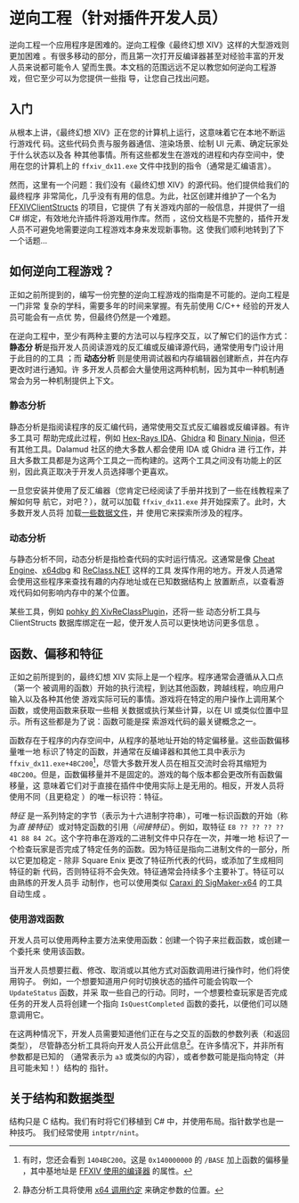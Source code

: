 # 逆向工程（针对插件开发人员）

逆向工程一个应用程序是困难的。逆向工程像《最终幻想 XIV》这样的大型游戏则更加困难
。有很多移动的部分，而且第一次打开反编译器甚至对经验丰富的开发人员来说都可能令人
望而生畏。本文档的范围远远不足以教您如何逆向工程游戏，但它至少可以为您提供一些指
导，让您自己找出问题。

## 入门

从根本上讲，《最终幻想 XIV》正在您的计算机上运行，这意味着它在本地不断运行游戏代
码。这些代码负责与服务器通信、渲染场景、绘制 UI 元素、确定玩家处于什么状态以及各
种其他事情。所有这些都发生在游戏的进程和内存空间中，使用在您的计算机上的
`ffxiv_dx11.exe` 文件中找到的指令（通常是汇编语言）。

然而，这里有一个问题：我们没有《最终幻想 XIV》的源代码。他们提供给我们的最终程序
非常简化，几乎没有有用的信息。为此，社区创建并维护了一个名为
[FFXIVClientStructs](https://github.com/aers/FFXIVClientStructs) 的项目，它提供
了有关游戏内部的一般信息，并提供了一组 C# 绑定，有效地允许插件将游戏用作库。然而
，这份文档是不完整的，插件开发人员不可避免地需要逆向工程游戏本身来发现新事物。这
使我们顺利地转到了下一个话题...

## 如何逆向工程游戏？

正如之前所提到的，编写一份完整的逆向工程游戏的指南是不可能的。逆向工程是一门非常
复杂的学科，需要多年的时间来掌握。有先前使用 C/C++ 经验的开发人员可能会有一点优
势，但最终仍然是一个难题。

在逆向工程中，至少有两种主要的方法可以与程序交互，以了解它们的运作方式：**静态分
析**是指开发人员阅读游戏的反汇编或反编译源代码，通常使用专门设计用于此目的的工具
；而 **动态分析** 则是使用调试器和内存编辑器创建断点，并在内存更改时进行通知。许
多开发人员都会大量使用这两种机制，因为其中一种机制通常会为另一种机制提供上下文。

### 静态分析

静态分析是指阅读程序的反汇编代码，通常使用交互式反汇编器或反编译器。有许多工具可
帮助完成此过程，例如 [Hex-Rays IDA][ida]、[Ghidra][ghidra] 和 [Binary
Ninja][binja]，但还有其他工具。Dalamud 社区的绝大多数人都会使用 IDA 或 Ghidra 进
行工作，并且大多数工具都是为这两个工具之一而构建的。这两个工具之间没有功能上的区
别，因此真正取决于开发人员选择哪个更喜欢。

一旦您安装并使用了反汇编器（您肯定已经阅读了手册并找到了一些在线教程来了解如何导
航它，对吧？），就可以加载 `ffxiv_dx11.exe` 并开始探索了。此时，大多数开发人员将
加载[一些数据文件](https://github.com/aers/FFXIVClientStructs/tree/main/ida)，并
使用它来探索所涉及的程序。

[ida]: https://hex-rays.com/
[ghidra]: https://github.com/NationalSecurityAgency/ghidra
[binja]: https://binary.ninja/

### 动态分析

与静态分析不同，动态分析是指检查代码的实时运行情况。这通常是像 [Cheat
Engine][cheat-engine]、[x64dbg][x64dbg] 和 [ReClass.NET][reclass-net] 这样的工具
发挥作用的地方。开发人员通常会使用这些程序来查找有趣的内存地址或在已知数据结构上
放置断点，以查看游戏代码如何影响内存中的某个位置。

某些工具，例如
[pohky 的 XivReClassPlugin](https://github.com/pohky/XivReClassPlugin)，还将一些
动态分析工具与 ClientStructs 数据库绑定在一起，使开发人员可以更快地访问更多信息
。

[cheat-engine]: https://www.cheatengine.org/
[x64dbg]: https://x64dbg.com/
[reclass-net]: https://github.com/ReClassNET/ReClass.NET

## 函数、偏移和特征

正如之前所提到的，最终幻想 XIV 实际上是一个程序。程序通常会遵循从入口点（第一个
被调用的函数）开始的执行流程，到达其他函数，跨越线程，响应用户输入以及各种其他使
游戏实际可玩的事情。游戏将在特定的用户操作上调用某个函数，或使用函数来获取一些相
关数据或执行某些计算，以在 UI 或类似位置中显示。所有这些都是为了说：函数可能是探
索游戏代码的最关键概念之一。

函数存在于程序的内存空间中，从程序的基地址开始的特定偏移量。这些函数偏移量唯一地
标识了特定的函数，并通常在反编译器和其他工具中表示为
`ffxiv_dx11.exe+4BC200`[^1]，尽管大多数开发人员在相互交流时会将其缩短为
`4BC200`。但是，函数偏移量并不是固定的。游戏的每个版本都会更改所有函数偏移量，这
意味着它们对于直接在插件中使用实际上是无用的。相反，开发人员将使用不同（且更稳定
）的唯一标识符：特征。

_特征_ 是一系列特定的字节（表示为十六进制字符串），可唯一标识函数的开始（称为*直
接特征*）或对特定函数的引用（_间接特征_）。例如，取特征
`E8 ?? ?? ?? ?? 41 88 84 2C`。这个字符串在游戏的二进制文件中只存在一次，并唯一地
标识了一个检查玩家是否完成了特定任务的函数。因为特征是指向二进制文件的一部分，所
以它更加稳定 - 除非 Square Enix 更改了特征所代表的代码，或添加了生成相同特征的新
代码，否则特征将不会失效。特征通常会持续多个主要补丁。特征可以由熟练的开发人员手
动制作，也可以使用类似
[Caraxi 的 SigMaker-x64](https://github.com/Caraxi/SigMaker-x64) 的工具自动生成
。

### 使用游戏函数

开发人员可以使用两种主要方法来使用函数：创建一个钩子来拦截函数，或创建一个委托来
使用该函数。

当开发人员想要拦截、修改、取消或以其他方式对函数调用进行操作时，他们将使用钩子。
例如，一个想要知道用户何时切换状态的插件可能会钩取一个 `UpdateStatus` 函数，并采
取一些自己的行动。同时，一个想要检查玩家是否完成任务的开发人员将创建一个指向
`IsQuestCompleted` 函数的委托，以便他们可以随意调用它。

在这两种情况下，开发人员需要知道他们正在与之交互的函数的参数列表（和返回类型），
尽管静态分析工具将向开发人员公开此信息[^2]。在许多情况下，并非所有参数都是已知的
（通常表示为 `a3` 或类似的内容），或者参数可能是指向特定（并且可能未知！）结构的
指针。

## 关于结构和数据类型

结构只是 C 结构。我们有时将它们移植到 C# 中，并使用布局。指针数学也是一种技巧。
我们经常使用 `intptr/nint`。

[^1]:
    有时，您还会看到 `1404BC200`。这是 `0x140000000` 的 `/BASE` 加上函数的偏移量
    ，其中基地址是
    [FFXIV 使用的编译器](https://learn.microsoft.com/en-us/cpp/build/reference/base-base-address?view=msvc-170)
    的属性。

[^2]:
    静态分析工具将使用
    [x64 调用约定](https://learn.microsoft.com/en-us/cpp/build/x64-calling-convention)
    来确定参数的位置。
